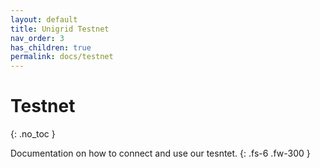 ```yaml
---
layout: default
title: Unigrid Testnet
nav_order: 3
has_children: true
permalink: docs/testnet
---
```


# Testnet
{: .no_toc }

Documentation on how to connect and use our tesntet.
{: .fs-6 .fw-300 }